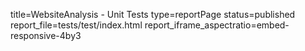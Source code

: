 title=WebsiteAnalysis - Unit Tests
type=reportPage
status=published
report_file=tests/test/index.html
report_iframe_aspectratio=embed-responsive-4by3
~~~~~~


